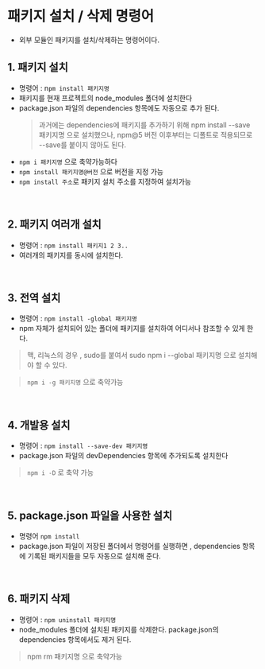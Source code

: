 # 패키지 설치 / 삭제 명령어

- 외부 모듈인 패키지를 설치/삭제하는 명령어이다.

## 1. 패키지 설치
- 명령어 : n`pm install 패키지명`
- 패키지를 현재 프로젝트의 node_modules 폴더에 설치한다
- package.json 파일의 dependencies 항목에도 자동으로 추가 된다.
  > 과거에는 dependencies에 패키지를 추가하기 위해 npm install --save 패키지명 으로 설치했으나, npm@5 버전 이후부터는 디폴트로 적용되므로 --save를 붙이지 않아도 된다.
- `npm i 패키지명` 으로 축약가능하다
- `npm install 패키지명@버전` 으로 버전을 지정 가능
- `npm install 주소`로 패키지 설치 주소를 지정하여 설치가능

<br>

## 2. 패키지 여러개 설치
- 명령어 : `npm install 패키지1 2 3..`
- 여러개의 패키지를 동시에 설치한다.
  
<br>

## 3. 전역 설치
- 명령어 : `npm install -global 패키지명`
- npm 자체가 설치되어 있는 폴더에 패키지를 설치하여 어디서나 참조할 수 있게 한다.
> 맥, 리눅스의 경우 , sudo를 붙여서 sudo npm i --global 패키지명 으로 설치해야 할 수 있다.

> `npm i -g 패키지명` 으로 축약가능

<br>

## 4. 개발용 설치
- 명령어 : `npm install --save-dev 패키지명`
- package.json 파일의 devDependencies 항목에 추가되도록 설치한다
> `npm i -D` 로 축약 가능


<br>

## 5. package.json 파일을 사용한 설치
- 명령어 `npm install`
- package.json 파일이 저장된 폴더에서 명령어를 실행하면 , dependencies 항목에 기록된 패키지들을 모두 자동으로 설치해 준다.

<br>

## 6. 패키지 삭제
- 명령어 : `npm uninstall 패키지명`
- node_modules 폴더에 설치된 패키지를 삭제한다. package.json의 dependencies 항목에서도 제거 된다.
> npm rm 패키지명 으로 축약가능
